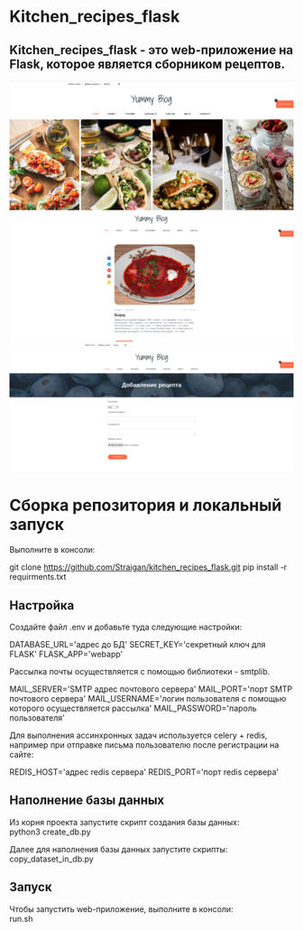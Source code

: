 # Kitchen_recipes_flask

## Kitchen_recipes_flask - это web-приложение на Flask, которое является сборником рецептов.

![Главная страница](docs/1.png)
![Страница рецепта](docs/2.png)
![Страница добавления рецепта](docs/3.png)


# Сборка репозитория и локальный запуск

Выполните в консоли:

git clone https://github.com/Straigan/kitchen_recipes_flask.git
pip install -r requirments.txt

##  Настройка

Создайте файл .env и добавьте туда следующие настройки:

DATABASE_URL='адрес до БД'
SECRET_KEY='секретный ключ для FLASK'
FLASK_APP='webapp'

Рассылка почты осуществляется с помощью библиотеки - smtplib.

MAIL_SERVER='SMTP адрес почтового сервера'
MAIL_PORT='порт SMTP почтового сервера'
MAIL_USERNAME='логин пользователя с помощью которого осуществляется рассылка'
MAIL_PASSWORD='пароль пользователя'

Для выполнения ассинхронных задач используется celery + redis, например при
отправке письма пользователю после регистрации на сайте:

REDIS_HOST='адрес redis сервера'
REDIS_PORT='порт redis сервера'

## Наполнение базы данных

Из корня проекта запустите скрипт создания базы данных:  
python3 create_db.py

Далее для наполнения базы данных запустите скрипты:  
copy_dataset_in_db.py

## Запуск

Чтобы запустить web-приложение, выполните в консоли:  
run.sh